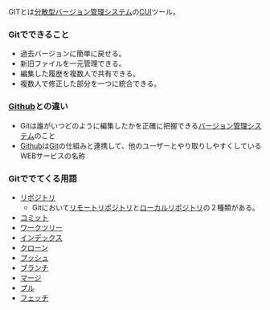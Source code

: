 

GITとは[分散型バージョン管理システム](分散型バージョン管理システム.md)の[CUI](CUI.md)ツール。

### Gitでできること
- 過去バージョンに簡単に戻せる。
- 新旧ファイルを一元管理できる。
- 編集した履歴を複数人で共有できる。
- 複数人で修正した部分を一つに統合できる。

### [Github](Github.md)との違い
- Gitは誰がいつどのように編集したかを正確に把握できる[バージョン管理システム](バージョン管理システム.md)のこと
- [Github](Github.md)は[Git](Git.md)の仕組みと連携して、他のユーザーとやり取りしやすくしているWEBサービスの名称

### Gitででてくる用語
- [リポジトリ](リポジトリ.md)
	- Gitにおいて[リモートリポジトリ](リモートリポジトリ.md)と[ローカルリポジトリ](ローカルリポジトリ.md)の２種類がある。
- [コミット](コミット.md)
- [ワークツリー](ワークツリー.md)
- [インデックス](インデックス.md)
- [クローン](クローン.md)
- [プッシュ](プッシュ.md)
- [ブランチ](ブランチ.md)
- [マージ](マージ.md)
- [プル](プル.md)
- [フェッチ](フェッチ.md)
